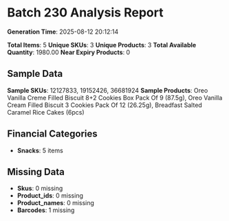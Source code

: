 # Batch 230 Analysis Report

**Generation Time**: 2025-08-12 20:12:14

**Total Items**: 5
**Unique SKUs**: 3
**Unique Products**: 3
**Total Available Quantity**: 1980.00
**Near Expiry Products**: 0

## Sample Data
**Sample SKUs**: 12127833, 19152426, 36681924
**Sample Products**: Oreo Vanilla Creme Filled Biscuit 8+2 Cookies Box Pack Of 9 (87.5g), Oreo Vanilla Cream Filled Biscuit 3 Cookies Pack Of 12 (26.25g), Breadfast Salted Caramel Rice Cakes (6pcs)

## Financial Categories
- **Snacks**: 5 items

## Missing Data
- **Skus**: 0 missing
- **Product_ids**: 0 missing
- **Product_names**: 0 missing
- **Barcodes**: 1 missing
